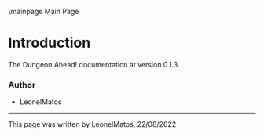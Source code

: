 \mainpage Main Page

# Introduction

The Dungeon Ahead! documentation at version 0.1.3

### Author
- LeonelMatos



---

This page was written by LeonelMatos, 22/08/2022